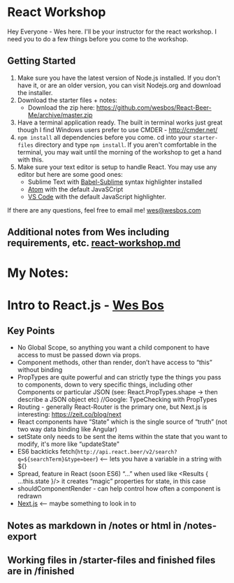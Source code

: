 # React Workshop

Hey Everyone - Wes here. I'll be your instructor for the react workshop. I need you to do a few things before you come to the workshop.

## Getting Started

1. Make sure you have the latest version of Node.js installed. If you don't have it, or are an older version, you can visit Nodejs.org and download the installer.
2. Download the starter files + notes:
	* Download the zip here: https://github.com/wesbos/React-Beer-Me/archive/master.zip
3. Have a terminal application ready. The built in terminal works just great though I find Windows users prefer to use CMDER - http://cmder.net/
4. `npm install` all dependencies before you come. cd into your `starter-files` directory and type `npm install`. If you aren't comfortable in the terminal, you may wait until the morning of the workshop to get a hand with this.
5. Make sure your text editor is setup to handle React. You may use any editor but here are some good ones:
	* Sublime Text with [Babel-Sublime](https://github.com/babel/babel-sublime) syntax highlighter installed
	* [Atom](https://atom.io/) with the default JavaSCript
	* [VS Code](https://code.visualstudio.com/) with the default JavaScript highlighter.




If there are any questions, feel free to email me! wes@wesbos.com


## Additional notes from Wes including requirements, etc. [react-workshop.md](react-workshop.md)

# My Notes:

# Intro to React.js - [Wes Bos](https://twitter.com/wesbos)
## Key Points
* No Global Scope, so anything you want a child component to have access to must be passed down via props.
* Component methods, other than render, don’t have access to “this” without binding
* PropTypes are quite powerful and can strictly type the things you pass to components, down to very specific things, including other Components or particular JSON (see: React.PropTypes.shape -> then describe a JSON object etc) //Google: TypeChecking with PropTypes
* Routing - generally React-Router is the primary one, but Next.js is interesting: https://zeit.co/blog/next
* React components have “State” which is the single source of “truth” (not two way data binding like Angular)
* setState only needs to be sent the items within the state that you want to modify, it's more like “updateState"
* ES6 backticks fetch(`http://api.react.beer/v2/search?q=${searchTerm}&type=beer`) <— lets you have a variable in a string with ${}
* Spread, feature in React (soon ES6) “…” when used like <Results { ...this.state }/> it creates “magic” properties for state, in this case
* shouldComponentRender - can help control how often a component is redrawn
* [Next.js](https://zeit.co/blog/next) <-- maybe something to look in to

## Notes as markdown in /notes or html in /notes-export
## Working files in /starter-files and finished files are in /finished
